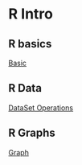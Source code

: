 # R Intro

## R basics
[Basic](https://extremecode.github.io/ML/R/basic)

## R Data 
[DataSet Operations](https://extremecode.github.io/ML/R/DatasetOperations)

## R Graphs
[Graph ](https://extremecode.github.io/ML/stat/graph)
